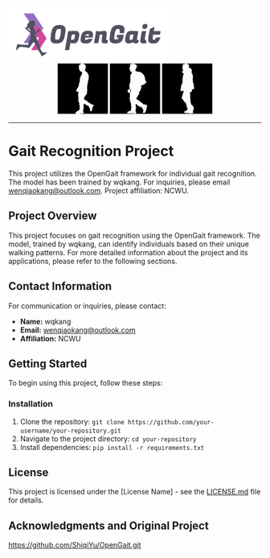 <img src="./assets/logo2.png" width="320" height="110" alt="logo" />

<div align="center">
    <img src="./assets/nm.gif" width="100" height="100" alt="nm" />
    <img src="./assets/bg.gif" width="100" height="100" alt="bg" />
    <img src="./assets/cl.gif" width="100" height="100" alt="cl" />
</div>

------------------------------------------

# Gait Recognition Project

This project utilizes the OpenGait framework for individual gait recognition. The model has been trained by wqkang. For inquiries, please email wenqiaokang@outlook.com. Project affiliation: NCWU.

## Project Overview
This project focuses on gait recognition using the OpenGait framework. The model, trained by wqkang, can identify individuals based on their unique walking patterns. For more detailed information about the project and its applications, please refer to the following sections.

## Contact Information
For communication or inquiries, please contact:
- **Name:** wqkang
- **Email:** wenqiaokang@outlook.com
- **Affiliation:** NCWU

## Getting Started
To begin using this project, follow these steps:

### Installation
1. Clone the repository: `git clone https://github.com/your-username/your-repository.git`
2. Navigate to the project directory: `cd your-repository`
3. Install dependencies: `pip install -r requirements.txt`

## License
This project is licensed under the [License Name] - see the [LICENSE.md](LICENSE.md) file for details.

## Acknowledgments and Original Project
https://github.com/ShiqiYu/OpenGait.git

<!-- The rest of the README file remains unchanged -->
